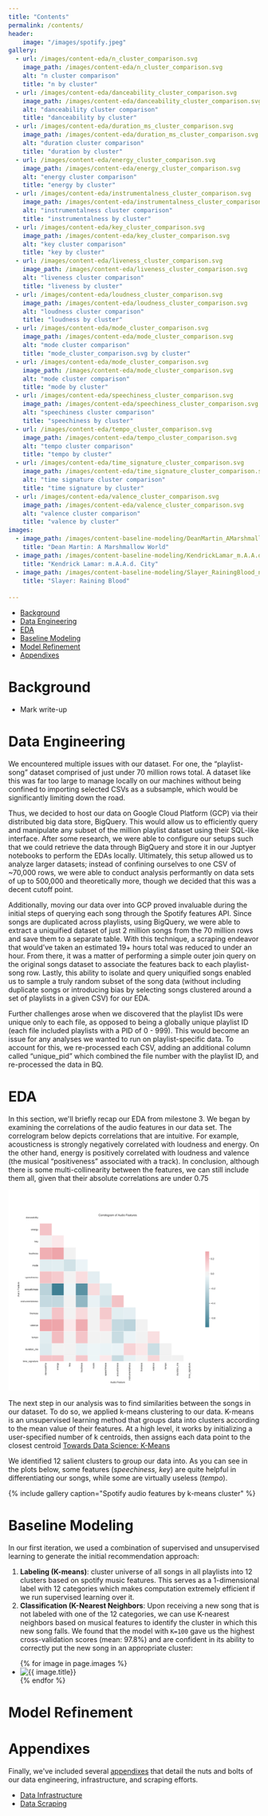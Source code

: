 ```yaml
---
title: "Contents"
permalink: /contents/
header:
    image: "/images/spotify.jpeg"
gallery:
  - url: /images/content-eda/n_cluster_comparison.svg
    image_path: /images/content-eda/n_cluster_comparison.svg
    alt: "n cluster comparison"
    title: "n by cluster"
  - url: /images/content-eda/danceability_cluster_comparison.svg
    image_path: /images/content-eda/danceability_cluster_comparison.svg
    alt: "danceability cluster comparison"
    title: "danceability by cluster"
  - url: /images/content-eda/duration_ms_cluster_comparison.svg
    image_path: /images/content-eda/duration_ms_cluster_comparison.svg
    alt: "duration cluster comparison"
    title: "duration by cluster"
  - url: /images/content-eda/energy_cluster_comparison.svg
    image_path: /images/content-eda/energy_cluster_comparison.svg
    alt: "energy cluster comparison"
    title: "energy by cluster"
  - url: /images/content-eda/instrumentalness_cluster_comparison.svg
    image_path: /images/content-eda/instrumentalness_cluster_comparison.svg
    alt: "instrumentalness cluster comparison"
    title: "instrumentalness by cluster"
  - url: /images/content-eda/key_cluster_comparison.svg
    image_path: /images/content-eda/key_cluster_comparison.svg
    alt: "key cluster comparison"
    title: "key by cluster"
  - url: /images/content-eda/liveness_cluster_comparison.svg
    image_path: /images/content-eda/liveness_cluster_comparison.svg
    alt: "liveness cluster comparison"
    title: "liveness by cluster"
  - url: /images/content-eda/loudness_cluster_comparison.svg
    image_path: /images/content-eda/loudness_cluster_comparison.svg
    alt: "loudness cluster comparison"
    title: "loudness by cluster"           
  - url: /images/content-eda/mode_cluster_comparison.svg
    image_path: /images/content-eda/mode_cluster_comparison.svg
    alt: "mode cluster comparison"
    title: "mode_cluster_comparison.svg by cluster"
  - url: /images/content-eda/mode_cluster_comparison.svg
    image_path: /images/content-eda/mode_cluster_comparison.svg
    alt: "mode cluster comparison"
    title: "mode by cluster"    
  - url: /images/content-eda/speechiness_cluster_comparison.svg
    image_path: /images/content-eda/speechiness_cluster_comparison.svg
    alt: "speechiness cluster comparison"
    title: "speechiness by cluster"
  - url: /images/content-eda/tempo_cluster_comparison.svg
    image_path: /images/content-eda/tempo_cluster_comparison.svg
    alt: "tempo cluster comparison"
    title: "tempo by cluster"
  - url: /images/content-eda/time_signature_cluster_comparison.svg
    image_path: /images/content-eda/time_signature_cluster_comparison.svg
    alt: "time signature cluster comparison"
    title: "time signature by cluster"    
  - url: /images/content-eda/valence_cluster_comparison.svg
    image_path: /images/content-eda/valence_cluster_comparison.svg
    alt: "valence cluster comparison"
    title: "valence by cluster"
images:
  - image_path: /images/content-baseline-modeling/DeanMartin_AMarshmallowWorld_nearestneighbors.svg
    title: "Dean Martin: A Marshmallow World"
  - image_path: /images/content-baseline-modeling/KendrickLamar_m.A.A.dcity_nearestneighbors.svg
    title: "Kendrick Lamar: m.A.A.d. City"
  - image_path: /images/content-baseline-modeling/Slayer_RainingBlood_nearestneighbors.svg
    title: "Slayer: Raining Blood"   

---
```


- [Background](https://spottedd-spotify.github.io/contents/#background)
- [Data Engineering](https://spottedd-spotify.github.io/contents/#data-engineering)
- [EDA](https://spottedd-spotify.github.io/contents/#eda)
- [Baseline Modeling](https://spottedd-spotify.github.io/contents/#baseline-modeling)
- [Model Refinement](https://spottedd-spotify.github.io/contents/#model-refinement)
- [Appendixes](https://spottedd-spotify.github.io/contents/#appendixes)

# Background
- Mark write-up 

# Data Engineering 
We encountered multiple issues with our dataset. For one, the “playlist-song” 
dataset comprised of just under 70 million rows total. A dataset like this was 
far too large to manage locally on our machines without being confined to 
importing selected CSVs as a subsample, which would be significantly limiting 
down the road.

Thus, we decided to host our data on Google Cloud Platform (GCP) via their 
distributed big data store, BigQuery. This would allow us to efficiently query 
and manipulate any subset of the million playlist dataset using their SQL-like 
interface. After some research, we were able to configure our setups such that 
we could retrieve the data through BigQuery and store it in our Juptyer 
notebooks to perform the EDAs locally. Ultimately, this setup allowed us to 
analyze larger datasets; instead of confining ourselves to one CSV of ~70,000 
rows, we were able to conduct analysis performantly on data sets of up to 
500,000 and theoretically more, though we decided that this was a decent cutoff
point.

Additionally, moving our data over into GCP proved invaluable during the initial
steps of querying each song through the Spotify features API. Since songs are 
duplicated across playlists, using BigQuery, we were able to extract a uniquified
dataset of just 2 million songs from the 70 million rows and save them to a 
separate table. With this technique, a scraping endeavor that would’ve taken an 
estimated 19+ hours total was reduced to under an hour. From there, it was a 
matter of performing a simple outer join query on the original songs dataset to 
associate the features back to each playlist-song row. Lastly, this ability to 
isolate and query uniquified songs enabled us to sample a truly random subset of 
the song data (without including duplicate songs or introducing bias by 
selecting songs clustered around a set of playlists in a given CSV) for our EDA.

Further challenges arose when we discovered that the playlist IDs were unique 
only to each file, as opposed to being a globally unique playlist ID (each file 
included playlists with a PID of 0 - 999). This would become an issue for any 
analyses we wanted to run on playlist-specific data. To account for this, we 
re-processed each CSV, adding an additional column called “unique_pid” which 
combined the file number with the playlist ID, and re-processed the data in BQ.

# EDA
In this section, we'll briefly recap our EDA from milestone 3. We began by 
examining the correlations of the audio features in our data set. The 
correlogram below depicts correlations that are intuitive. For example, 
acousticness is strongly negatively correlated with loudness and energy. On the 
other hand, energy is positively correlated with loudness and valence (the 
musical “positiveness” associated with a track). In conclusion, although there 
is some multi-collinearity between the features, we can still include them all, 
given that their absolute correlations are under 0.75

![Audio Features Correlogram](/images/content-eda/audio_features_correlogram.svg "Audio features correlogram")

The next step in our analysis was to find similarities between the songs in our 
dataset. To do so, we applied k-means clustering to our data. K-means is an 
unsupervised learning method that groups data into clusters according to the 
mean value of their features. At a high level, it works by initializing a 
user-specified number of k centroids, then assigns each data point to the 
closest centroid [Towards Data Science: K-Means](https://towardsdatascience.com/understanding-k-means-clustering-in-machine-learning-6a6e67336aa1)

We identified 12 salient clusters to group our data into. As you can see in the 
plots below, some features (_speechiness, key_) are quite helpful in 
differentiating our songs, while some are virtually useless (_tempo_).

{% include gallery caption="Spotify audio features by k-means cluster" %}

# Baseline Modeling
In our first iteration, we used a combination of supervised and unsupervised 
learning to generate the initial recommendation approach:
1. **Labeling (K-means)**: cluster universe of all songs in all playlists into 
12 clusters based on spotify music features. This serves as a 1-dimensional 
label with 12 categories which makes computation extremely efficient if we run 
supervised learning over it.
2. **Classification (K-Nearest Neighbors**: Upon receiving a new song that is 
not labeled with one of the 12 categories, we can use K-nearest neighbors based
on musical features to identify the cluster in which this new song falls. We 
found that the model with `K=100` gave us the highest cross-validation scores 
(mean: 97.8%) and are confident in its ability to correctly put the new
song in an appropriate cluster:

<ul class="photo-gallery">
  {% for image in page.images %}
    <li><img src="{{ image.image_path }}" alt="{{ image.title}}"/></li>
  {% endfor %}
</ul>

# Model Refinement

# Appendixes
Finally, we've included several [appendixes](https://spottedd-spotify.github.io/appendixes/) that detail the nuts and bolts of our data engineering, infrastructure, and scraping efforts.
- [Data Infrastructure](https://spottedd-spotify.github.io/data-infrastructure/)
- [Data Scraping](https://spottedd-spotify.github.io/spotify-data-scraping/)